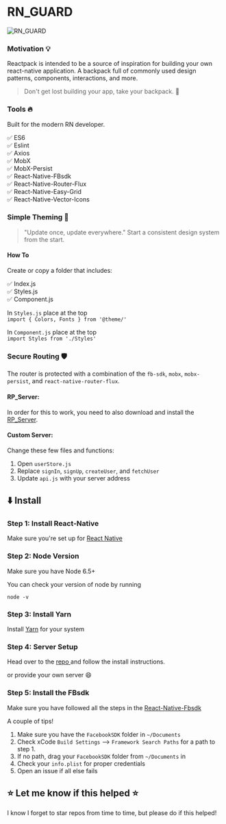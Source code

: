# RN_GUARD

![RN_GUARD](https://github.com/richTheCreator/RN_GUARD/blob/master/src/assets/images/rn_guard.gif?raw=true)

### Motivation :bulb:

Reactpack is intended to be a source of inspiration for building your own react-native application. A backpack full of commonly used design patterns, components, interactions, and more. 

> Don't get lost building your app, take your backpack. :school_satchel:

### Tools :fire:
Built for the modern RN developer. 

:white_check_mark: ES6 <br/>
:white_check_mark: Eslint <br/>
:white_check_mark: Axios <br/>
:white_check_mark: MobX <br/>
:white_check_mark: MobX-Persist <br/>
:white_check_mark: React-Native-FBsdk <br/>
:white_check_mark: React-Native-Router-Flux <br/>
:white_check_mark: React-Native-Easy-Grid <br/>
:white_check_mark: React-Native-Vector-Icons <br/>


### Simple Theming :art:
> "Update once, update everywhere."
Start a consistent design system from the start. 

#### How To
Create or copy a folder that includes: <br/>

:white_check_mark: Index.js <br/>
:white_check_mark: Styles.js <br/>
:white_check_mark: Component.js <br/>

In `Styles.js` place at the top<br/>
`import { Colors, Fonts } from '@theme/'`

In `Component.js` place at the top<br/>
`import Styles from './Styles'`


### Secure Routing 🛡
The router is protected with a combination of the `fb-sdk`, `mobx`, `mobx-persist`, and `react-native-router-flux`. 

#### RP_Server: <br/>
In order for this to work, you need to also download and install the [RP_Server](https://github.com/richTheCreator/RNG-SERVER). 

#### Custom Server: <br/>
Change these few files and functions: 

1. Open `userStore.js` 
2. Replace `signIn`, `signUp`, `createUser`, and `fetchUser`
3. Update `api.js` with your server address



## :arrow_down: Install

### Step 1: Install React-Native

Make sure you're set up for [React Native](https://facebook.github.io/react-native/docs/getting-started.html#content)

### Step 2: Node Version
Make sure you have Node 6.5+ <br/>

You can check your version of node by running

```
node -v
```

### Step 3: Install Yarn

Install [Yarn](https://yarnpkg.com/lang/en/docs/install/) for your system

### Step 4: Server Setup

Head over to the [repo ](https://facebook.github.io/react-native/docs/getting-started.html#content) and follow the install instructions.

or provide your own server :smile:

### Step 5: Install the FBsdk
Make sure you have followed all the steps in the [React-Native-Fbsdk](https://github.com/facebook/react-native-fbsdk)
 
 A couple of tips!
 1. Make sure you have the `FacebookSDK` folder in `~/Documents`
 2. Check xCode `Build Settings` --> `Framework Search Paths` for a path to step 1.
 3. If no path, drag your `FacebookSDK` folder from `~/Documents` in
 4. Check your `info.plist` for proper credentials
 5. Open an issue if all else fails
 

## :star: Let me know if this helped :star:
I know I forget to star repos from time to time, but please do if this helped!
